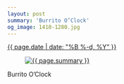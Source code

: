 ```yaml
---
layout: post
summary: 'Burrito O’Clock'
og_image: 1410-1280.jpg
---
```


<p>
 <time>
  <a href="/1410">
   {{ page.date | date: "%B %-d, %Y" }}
  </a>
 </time>
 <a href="/1410">
  <figure data-taken="7/1/2021">
   <img alt="{{ page.summary }}" sizes="(min-width: 700px) 50vw, calc(100vw - 2rem)" src="{{ site.assets_url }}/1410-640.jpg" srcset="{{ site.assets_url }}/1410-320.jpg 320w, {{ site.assets_url }}/1410-640.jpg 640w, {{ site.assets_url }}/1410-960.jpg 960w, {{ site.assets_url }}/1410-1280.jpg 1280w"/>
  </figure>
 </a>
 <span>
  Burrito O’Clock
 </span>
</p>
